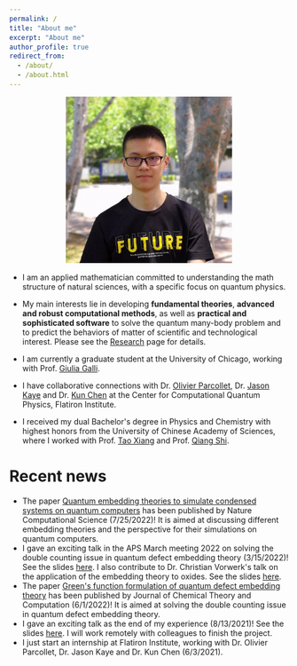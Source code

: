 ```yaml
---
permalink: /
title: "About me"
excerpt: "About me"
author_profile: true
redirect_from: 
  - /about/
  - /about.html
---
```


<p align='center'> 
<img src="/images/nsheng.jpeg" alt="photo" style='width: 300px;'>
</p>

<!-- - I am currently a Ph.D. student in [Computer Science Department](http://www.cs.sjtu.edu.cn/en/) of [Shanghai Jiao Tong University](http://en.sjtu.edu.cn), advised by Prof. [Weinan Zhang](http://www.wnzhang.net) and Prof. [Yong Yu](http://apex.sjtu.edu.cn/members/yyu). [\[Curriculum Vitae\]](/files/CV.pdf). [\[Google Scholar\]](https://scholar.google.com/citations?user=JPBGjOYAAAAJ&hl=zh-CN).

- My research interests lie in general area of machine learning and deep learning, especially their applications in networks, recommender systems and computational advertising.

- I received my Bachelor’s Degree of Software Engineering in Shanghai Jiao Tong University. My undergraduate research advisors are Prof. [Weinan Zhang](http://www.wnzhang.net) and Prof. [Yong Yu](http://apex.sjtu.edu.cn/members/yyu). -->

<!-- ## Nobody really understands quantum mechanics - Richard Feynman -->
- I am an applied mathematician committed to understanding the math structure of natural sciences, with a specific focus on quantum physics.

- My main interests lie in developing **fundamental theories**, **advanced and robust computational methods**, as well as **practical and sophisticated software** to solve the quantum many-body problem and to predict the behaviors of matter of scientific and technological interest. Please see the [Research](/research) page for details.

- I am currently a graduate student at the University of Chicago, working with Prof. [Giulia Galli](https://galligroup.uchicago.edu/People/galli.php). 

- I have collaborative connections with Dr. [Olivier Parcollet](https://www.simonsfoundation.org/people/olivier-parcollet), Dr. [Jason Kaye](https://www.simonsfoundation.org/people/jason-kaye/) and Dr. [Kun Chen](https://www.simonsfoundation.org/people/kun-chen-2/) at the Center for Computational Quantum Physics, Flatiron Institute.

- I received my dual Bachelor's degree in Physics and Chemistry with highest honors from the University of Chinese Academy of Sciences, where I worked with Prof. [Tao Xiang](http://txiang-iphy.cn) and Prof. [Qiang Shi](http://159.226.64.165/web/qshi/prof.).

<!-- - My main interests lie in investigating inner mathematical structure of quantum physics, developing advanced and robust computational methods for quantum physics problems, and applying these developed methods to the problems. Additionally, I'm in general interested in developing scienfic computing tools for scientific computing. Please see the [Research](/research) page for details. -->

<!-- hybrid quantum-classical theories and methods, including quantum many-body physics, quantum computation and simulation, and scientific computing. Please see the [Research](/research) page for details. -->

# Recent news

- The paper [Quantum embedding theories to simulate condensed systems on quantum computers](https://www.nature.com/articles/s43588-022-00279-0) has been published by Nature Computational Science (7/25/2022)! It is aimed at discussing different embedding theories and the perspective for their simulations on quantum computers.
- I gave an exciting talk in the APS March meeting 2022 on solving the double counting issue in quantum defect embedding theory (3/15/2022)! See the slides [here](/files/talks/Nan_Sheng_2022.pdf). I also contribute to Dr. Christian Vorwerk's talk on the application of the embedding theory to oxides. See the slides [here](/files/talks/Christian_Vorwerk_2022.pdf).
- The paper [Green's function formulation of quantum defect embedding theory](https://pubs.acs.org/doi/10.1021/acs.jctc.2c00240) has been published by Journal of Chemical Theory and Computation (6/1/2022)! It is aimed at solving the double counting issue in quantum defect embedding theory.
- I gave an exciting talk as the end of my experience (8/13/2021)! See the slides [here](/files/talks/DLR%40CCQ.pdf). I will work remotely with colleagues to finish the project.
- I just start an internship at Flatiron Institute, working with Dr. Olivier Parcollet, Dr. Jason Kaye and Dr. Kun Chen (6/3/2021). 


<!-- <script type='text/javascript' id='clustrmaps' src='//cdn.clustrmaps.com/map_v2.js?cl=080808&w=400&t=tt&d=9X1Xbrcys07GUNz45Vpjgqiu2YILGSbcTQHy4gGi42w&co=ffffff&cmo=3acc3a&cmn=ff5353&ct=808080'></script> -->

<script type="text/javascript" id="clustrmaps" src="//cdn.clustrmaps.com/map_v2.js?cl=080808&w=400&t=tt&d=0TGCdVjkZVv0DzLDeqRWeB3F25qr5akHZdTvp-bVWyE&co=ffffff&cmo=3acc3a&cmn=ff5353&ct=808080"></script>